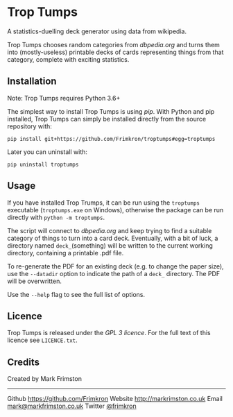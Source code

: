 Trop Tumps
==========

A statistics-duelling deck generator using data from wikipedia.

Trop Tumps chooses random categories from _dbpedia.org_ and turns them into 
(mostly-useless) printable decks of cards representing things from that
category, complete with exciting statistics.


Installation
------------

Note: Trop Tumps requires Python 3.6+

The simplest way to install Trop Tumps is using _pip_. With Python and pip 
installed, Trop Tumps can simply be installed directly from the source 
repository with:

    pip install git+https://github.com/Frimkron/troptumps#egg=troptumps

Later you can uninstall with:

    pip uninstall troptumps


Usage
-----

If you have installed Trop Trumps, it can be run using the `troptumps` 
executable (`troptumps.exe` on Windows), otherwise the package can be run 
directly with `python -m troptumps`.

The script will connect to _dbpedia.org_ and keep trying to find a suitable
category of things to turn into a card deck. Eventually, with a bit of luck, a 
directory named `deck_`(something) will be written to the current working 
directory, containing a printable .pdf file.

To re-generate the PDF for an existing deck (e.g. to change the paper size),
use the `--datadir` option to indicate the path of a `deck_` directory. The PDF 
will be overwritten.

Use the `--help` flag to see the full list of options.


Licence
-------

Trop Tumps is released under the _GPL 3 licence_. For the full text of this 
licence see `LICENCE.txt`. 


Credits
-------

Created by Mark Frimston

----------- -------------------------------------------
Github      <https://github.com/Frimkron>
Website     <http://markrimston.co.uk>
Email       <mark@markfrimston.co.uk>
Twitter     [@frimkron](https://twitter.com/frimkron)

